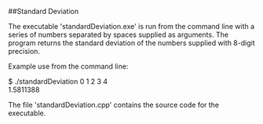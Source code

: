 ##Standard Deviation

The executable 'standardDeviation.exe' is run from the command line with a series of numbers separated by spaces supplied as arguments. The program returns the standard deviation of the numbers supplied with 8-digit precision.

Example use from the command line:

$ ./standardDeviation 0 1 2 3 4  
1.5811388

The file 'standardDeviation.cpp' contains the source code for the executable.
